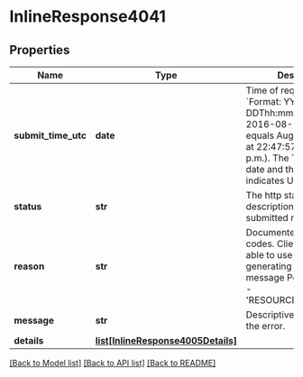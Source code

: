 # InlineResponse4041

## Properties
Name | Type | Description | Notes
------------ | ------------- | ------------- | -------------
**submit_time_utc** | **date** | Time of request in UTC. &#x60;Format: YYYY-MM-DDThh:mm:ssZ&#x60;  Example 2016-08-11T22:47:57Z equals August 11, 2016, at 22:47:57 (10:47:57 p.m.). The T separates the date and the time. The Z indicates UTC.  | [optional] 
**status** | **str** | The http status description of the submitted request. | [optional] 
**reason** | **str** | Documented reason codes. Client should be able to use the key for generating their own error message Possible Values:   - &#39;RESOURCE_NOT_FOUND&#39;  | [optional] 
**message** | **str** | Descriptive message for the error. | [optional] 
**details** | [**list[InlineResponse4005Details]**](InlineResponse4005Details.md) |  | [optional] 

[[Back to Model list]](../README.md#documentation-for-models) [[Back to API list]](../README.md#documentation-for-api-endpoints) [[Back to README]](../README.md)


